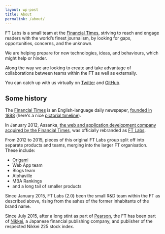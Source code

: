 ```yaml
---
layout: wp-post
title: About
permalink: /about/
---
```


FT Labs is a small team at the [Financial Times](http://www.ft.com), striving to reach and engage readers with the world’s finest journalism, by looking for gaps, opportunities, concerns, and the unknown.

We are helping prepare for new technologies, ideas, and behaviours, which might help or hinder.

Along the way we are looking to create and take advantage of collaborations between teams within the FT as well as externally.

You can catch up with us virtually on [Twitter](http://twitter.com/ftlabs) and [GitHub](http://github.com/ftlabs).

## Some history

The [Financial Times](https://www.ft.com) is an English-language daily newspaper, [founded in 1888](https://en.wikipedia.org/wiki/Financial_Times) (here's a nice [pictorial timeline](http://aboutus.ft.com/files/2010/09/FThistory.jpg)).

In January 2012, Assanka, [the web and application development company acquired by the Financial Times](http://aboutus.ft.com/2012/04/26/fts-assanka-rebrands-as-ft-labs/), was officially rebranded as [FT Labs](/2012/01/strike-me-pink-assanka-and-the-ft/).

From 2012 to 2015, pieces of this original FT Labs group split off into separate products and teams, merging into the larger FT organisation. These include:

* [Origami](http://origami.ft.com)
* Web App team
* Blogs team
* Alphaville
* MBA Rankings
* and a long tail of smaller products

Since January 2015, FT Labs (2.0) been the small R&D team within the FT as described above, rising from the ashes of the former inhabitants of the brand name.

Since July 2015, after a long stint as part of [Pearson](https://www.pearson.com/uk/), the FT has been part of [Nikkei](http://www.nikkei.com/), a Japanese financial publishing company, and publisher of the respected Nikkei 225 stock index.

